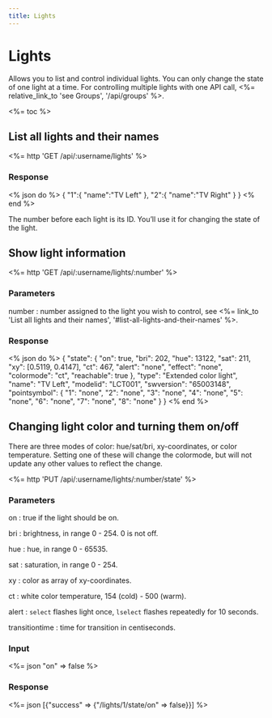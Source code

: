 ```yaml
---
title: Lights
---
```


# Lights

Allows you to list and control individual lights. You can only
change the state of one light at a time. For controlling multiple
lights with one API call, <%= relative_link_to 'see Groups', '/api/groups' %>.

<%= toc %>

## List all lights and their names

<%= http 'GET /api/:username/lights' %>

### Response

<% json do %>
{
  "1":{
    "name":"TV Left"
  },
  "2":{
    "name":"TV Right"
  }
}
<% end %>

The number before each light is its ID. You’ll use it for changing
the state of the light.

## Show light information

<%= http 'GET /api/:username/lights/:number' %>

### Parameters

number
: number assigned to the light you wish to control, see <%= link_to 'List all lights and their names', '#list-all-lights-and-their-names' %>.

### Response

<% json do %>
{
  "state": {
    "on": true,
    "bri": 202,
    "hue": 13122,
    "sat": 211,
    "xy": [0.5119, 0.4147],
    "ct": 467,
    "alert": "none",
    "effect": "none",
    "colormode": "ct",
    "reachable": true
  },
  "type": "Extended color light",
  "name": "TV Left",
  "modelid": "LCT001",
  "swversion": "65003148",
  "pointsymbol": {
    "1": "none",
    "2": "none",
    "3": "none",
    "4": "none",
    "5": "none",
    "6": "none",
    "7": "none",
    "8": "none"
  }
}
<% end %>

## Changing light color and turning them on/off

There are three modes of color: hue/sat/bri, xy-coordinates, or color temperature. Setting one
of these will change the colormode, but will not update any other values to reflect the change.

<%= http 'PUT /api/:username/lights/:number/state' %>

### Parameters

on
: true if the light should be on.

bri
: brightness, in range 0 - 254. 0 is not off.

hue
: hue, in range 0 - 65535.

sat
: saturation, in range 0 - 254.

xy
: color as array of xy-coordinates.

ct
: white color temperature, 154 (cold) - 500 (warm).

alert
: `select` flashes light once, `lselect` flashes repeatedly for 10 seconds.

transitiontime
: time for transition in centiseconds.

### Input

<%= json "on" => false %>

### Response

<%= json [{"success" => {"/lights/1/state/on" => false}}] %>
